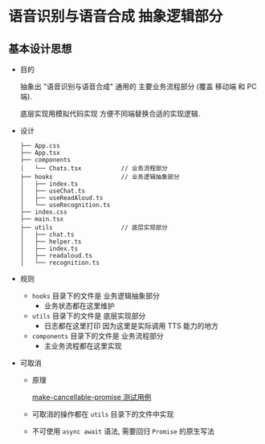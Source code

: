 # 语音识别与语音合成 抽象逻辑部分

## 基本设计思想

- 目的

  抽象出 "语音识别与语音合成" 通用的 主要业务流程部分 (覆盖 移动端 和 PC 端).

  底层实现用模拟代码实现 方便不同端替换合适的实现逻辑.

- 设计

  ```
  ├── App.css
  ├── App.tsx
  ├── components
  │   └── Chats.tsx           // 业务流程部分
  ├── hooks                   // 业务逻辑抽象部分
  │   ├── index.ts
  │   ├── useChat.ts
  │   ├── useReadAloud.ts
  │   └── useRecognition.ts
  ├── index.css
  ├── main.tsx
  ├── utils                   // 底层实现部分
  │   ├── chat.ts
  │   ├── helper.ts
  │   ├── index.ts
  │   ├── readaloud.ts
  │   └── recognition.ts
  ```

- 规则

  - `hooks` 目录下的文件是 业务逻辑抽象部分
    - 业务状态都在这里维护
  - `utils` 目录下的文件是 底层实现部分
    - 日志都在这里打印 因为这里是实际调用 TTS 能力的地方
  - `components` 目录下的文件是 业务流程部分
    - 主业务流程都在这里实现

- 可取消

  - 原理

    [make-cancellable-promise 测试用例](https://github.com/wojtekmaj/make-cancellable-promise/blob/main/src/index.spec.ts)

  - 可取消的操作都在 `utils` 目录下的文件中实现

  - 不可使用 `async await` 语法, 需要回归 `Promise` 的原生写法
